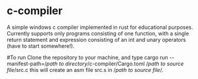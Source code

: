 # c-compiler
A simple windows c compiler implemented in rust for educational purposes.
Currently supports only programs consisting of one function, with a single return statement and expression consisting of an int and unary operators (have to start somewhere!).

#To run
Clone the repository to your machine, and type
cargo run --manifest-path=/*path to directory*/c-compiler/Cargo.toml /*path to source file*/src.c
this will create an asm file src.s in /*path to source file*/.
